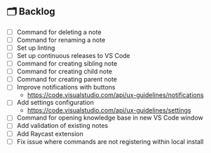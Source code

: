 ## 🗂 Backlog

- [ ] Command for deleting a note
- [ ] Command for renaming a note
- [ ] Set up linting
- [ ] Set up continuous releases to VS Code
- [ ] Command for creating sibling note
- [ ] Command for creating child note
- [ ] Command for creating parent note
- [ ] Improve notifications with buttons
  - https://code.visualstudio.com/api/ux-guidelines/notifications
- [ ] Add settings configuration
  - https://code.visualstudio.com/api/ux-guidelines/settings
- [ ] Command for opening knowledge base in new VS Code window
- [ ] Add validation of existing notes
- [ ] Add Raycast extension
- [ ] Fix issue where commands are not registering within local install
